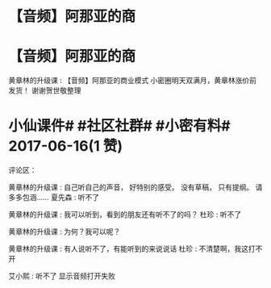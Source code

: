 # 【音频】阿那亚的商

# 【音频】阿那亚的商

黄章林的升级课 : 【音频】阿那亚的商业模式 小密圈明天双满月，黄章林涨价前发货！ 谢谢贺世敬整理

# 小仙课件# #社区社群# #小密有料# 2017-06-16(1 赞)

评论区：

黄章林的升级课 : 自己听自己的声音， 好特别的感受。 没有草稿， 只有提纲。 请多多包涵…… 夏先森 : 听不了

黄章林的升级课 : 我可以听到，看到的朋友还有听不了的吗？ 杜珍 : 听不了

黄章林的升级课 : 为何？我可以呢？

黄章林的升级课 : 有人说听不了，有能听到的来说说话 杜珍 : 不清楚啊，我这打不开

艾小熙 : 听不了 显示音频打开失败